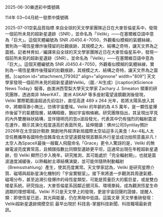 
2025-06-30樂透彩中獎號碼

                                
114年 03~04月統一發票中獎號碼
                             
2025-07-01空氣品質指標
                              來自全球的天文學家團隊近日在大麥哲倫星系中，發現一個前所未見的超新星遺跡（SNR），並命名為「Veliki」——在塞爾維亞語中意為「巨大」。這個天體編號為 SNR J0450.4−7050，外觀看似模糊的氣體絲線，實則為一場恆星爆炸後殘留的壯觀痕跡，其規模之大、結構之奇特，讓天文界為之震撼。記者林育如／編譯來自全球的天文學家團隊近日在大麥哲倫星系中，發現一個前所未見的超新星遺跡（SNR），並命名為「Veliki」——在塞爾維亞語中意為「巨大」。這個天體編號為 SNR J0450.4−7050，外觀看似模糊的氣體絲線，實則為一場恆星爆炸後殘留的壯觀痕跡，其規模之大、結構之奇特，讓天文界為之震撼。[caption id="attachment_179362" align="alignnone" width="809"] 天文學家發現一個前所未見的超新星遺跡Veliki。（圖／AI生成）[/caption]《Science News Today》報導，由澳洲西雪梨大學天文學家 Zachary J. Smeaton 領軍的研究團隊，透過南非 MeerKAT、澳洲 ASKAP 等多座射電望遠鏡觀測後發現，Veliki 實際範圍遠超過先前估計，直徑高達 489 x 264 光年，若將太陽系放入其中，將顯得渺小無比，彷彿宇宙塵埃。Veliki 的年齡約為 4.5 萬年，是一顆恆星爆炸後留下的氣體殼層，結構精緻，猶如宇宙蜘蛛網。研究團隊指出，其呈現出罕見的內外雙層絲狀結構，並伴隨明亮的氫α波段發光，代表其中仍有強烈的輻射震波在運作，顯示其演化程度遠高於表面所見。延伸閱讀：佛州公司Syntilay預計2026年在太空設計鞋款 開創地外經濟新局國際太空站迎多元美食！Ax-4私人太空任務攜帶各國特色佳餚韋伯太空望遠鏡發現首顆系外行星並成功拍照意義非凡！太空人為SpaceX最後一艘載人飛龍命名「Grace」更令人驚訝的是，Veliki 的無線電波亮度異常高，且頻譜指數比同類型遺跡更平坦，這通常出現在年輕超新星遺跡，但 Veliki 顯然已步入晚年。研究推測，其可能處於「完全輻射期」，也就是震波速度減緩後，以熱輻射主導結構演變，並可能伴隨熱制動輻射（Bremsstrahlung）產生，使其亮度異常。天文學家認為，Veliki 是研究星際介質、磁場與超新星演化機制的「宇宙實驗室」。接下來將進一步觀測其周邊氣體、磁場分布，甚至追溯引發爆炸的母恆星類型，可能是質量巨大的藍巨星，或是雙白矮星系統。研究指出，大麥哲倫星系因鄰近銀河系、環境單純，成為觀測恆星生命週期的理想場域。Veliki 不只是天文學上的發現，更是宇宙回聲的證據，提醒人類：即使恆星已逝，其光與能量，仍在黑暗中低語。這篇文章 天文學重磅發現：Veliki超新星遺跡規模空前 最早出現於 科技島-掌握科技新聞、科技職場最新資訊。